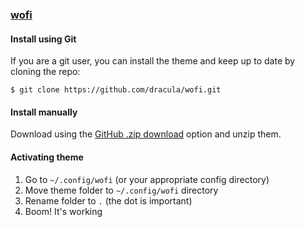 ### [wofi](https://hg.sr.ht/~scoopta/wofi)

#### Install using Git

If you are a git user, you can install the theme and keep up to date by cloning the repo:

    $ git clone https://github.com/dracula/wofi.git

#### Install manually

Download using the [GitHub .zip download](https://github.com/dracula/wofi/archive/master.zip) option and unzip them.

#### Activating theme

1. Go to `~/.config/wofi` (or your appropriate config directory)
2. Move theme folder to `~/.config/wofi` directory
3. Rename folder to `.` (the dot is important)
3. Boom! It's working
